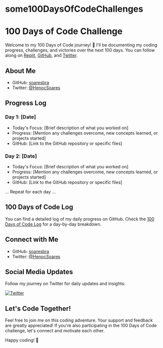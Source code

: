 # some100DaysOfCodeChallenges
# 100 Days of Code Challenge

Welcome to my 100 Days of Code journey! 🚀 I'll be documenting my coding progress, challenges, and victories over the next 100 days. You can follow along on [Replit](https://replit.com/learn/100-days-of-python?utm_medium=referral&utm_campaign=100_days_of_code_python), [GitHub](https://github.com/soaresbra/100-days-of-code), and [Twitter](https://twitter.com/HenocSoares).

## About Me

- GitHub: [soaresbra](https://github.com/soaresbra)
- Twitter: [@HenocSoares](https://twitter.com/HenocSoares)

## Progress Log

### Day 1: [Date]

- Today's Focus: [Brief description of what you worked on]
- Progress: [Mention any challenges overcome, new concepts learned, or projects started]
- GitHub: [Link to the GitHub repository or specific files]

### Day 2: [Date]

- Today's Focus: [Brief description of what you worked on]
- Progress: [Mention any challenges overcome, new concepts learned, or projects started]
- GitHub: [Link to the GitHub repository or specific files]

... Repeat for each day ...

## 100 Days of Code Log

You can find a detailed log of my daily progress on GitHub. Check the [100 Days of Code Log](https://github.com/soaresbra/100-days-of-code/blob/main/log.md) for a day-by-day breakdown.

## Connect with Me

- GitHub: [soaresbra](https://github.com/soaresbra)
- Twitter: [@HenocSoares](https://twitter.com/HenocSoares)

## Social Media Updates

Follow my journey on Twitter for daily updates and insights:

[![Twitter](path/to/twitter_icon.png)](https://twitter.com/HenocSoares)

## Let's Code Together!

Feel free to join me on this coding adventure. Your support and feedback are greatly appreciated! If you're also participating in the 100 Days of Code challenge, let's connect and motivate each other.

Happy coding! 🎉
